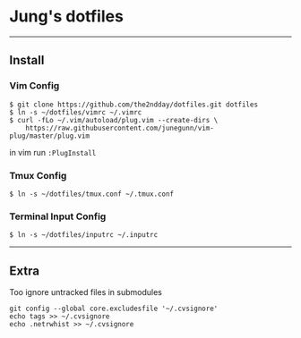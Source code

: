 # Jung's dotfiles

---

## Install

### Vim Config
```
$ git clone https://github.com/the2ndday/dotfiles.git dotfiles
$ ln -s ~/dotfiles/vimrc ~/.vimrc
$ curl -fLo ~/.vim/autoload/plug.vim --create-dirs \
    https://raw.githubusercontent.com/junegunn/vim-plug/master/plug.vim
```
in vim run `:PlugInstall`

### Tmux Config
`$ ln -s ~/dotfiles/tmux.conf ~/.tmux.conf`

### Terminal Input Config
`$ ln -s ~/dotfiles/inputrc ~/.inputrc`

---

## Extra
Too ignore untracked files in submodules
```
git config --global core.excludesfile '~/.cvsignore'
echo tags >> ~/.cvsignore
echo .netrwhist >> ~/.cvsignore
```
